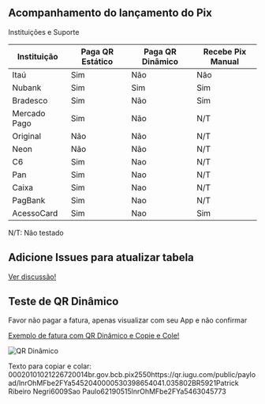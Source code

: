 ## Acompanhamento do lançamento do Pix

Instituições e Suporte

| Instituição   | Paga QR Estático | Paga QR Dinâmico | Recebe Pix Manual |
| ------------- | ---------------- | ---------------- | ----------------- |
| Itaú          | Sim              | Não              | Não               |
| Nubank        | Sim              | Sim              | Sim               |
| Bradesco      | Sim              | Não              | Sim               |
| Mercado Pago  | Sim              | Não              | N/T               |
| Original      | Não              | Não              | N/T               |
| Neon          | Não              | Não              | N/T               |
| C6            | Sim              | Nao              | N/T               |
| Pan           | Sim              | Nao              | N/T               |
| Caixa         | Sim              | Nao              | N/T               |
| PagBank       | Sim              | Nao              | N/T               |
| AcessoCard    | Sim              | Nao              | Sim               |

N/T: Não testado

## Adicione Issues para atualizar tabela

[Ver discussão!](https://github.com/iugu/lancamentopix/issues)

## Teste de QR Dinâmico

Favor não pagar a fatura, apenas visualizar com seu App e não confirmar

[Exemplo de fatura com QR Dinâmico e Copie e Cole!](https://faturas.iugu.com/aef561ad-b35b-48be-a9c2-0700a0c96ea1-6cdc)

![QR Dinâmico](https://qr.iugu.com/public/qr_codes/image/A715C67BEE5B4C67863D13282B3467AA "QR Dinâmico")

Texto para copiar e colar:
00020101021226720014br.gov.bcb.pix2550https://qr.iugu.com/public/payload/lnrOhMFbe2FYa5452040000530398654041.035802BR5921Patrick Ribeiro Negri6009Sao Paulo62190515lnrOhMFbe2FYa5463045773
